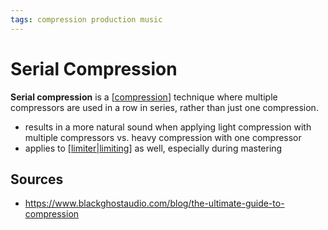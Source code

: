 ```yaml
---
tags: compression production music
---
```


# Serial Compression

**Serial compression** is a [[compression]] technique where multiple compressors are used in a row in series, rather than just one compression.

- results in a more natural sound when applying light compression with multiple compressors vs. heavy compression with one compressor
- applies to [[limiter|limiting]] as well, especially during mastering

## Sources

- <https://www.blackghostaudio.com/blog/the-ultimate-guide-to-compression>

[//begin]: # "Autogenerated link references for markdown compatibility"
[compression]: compression "Compression"
[limiter|limiting]: limiter "Limiter"
[//end]: # "Autogenerated link references"
